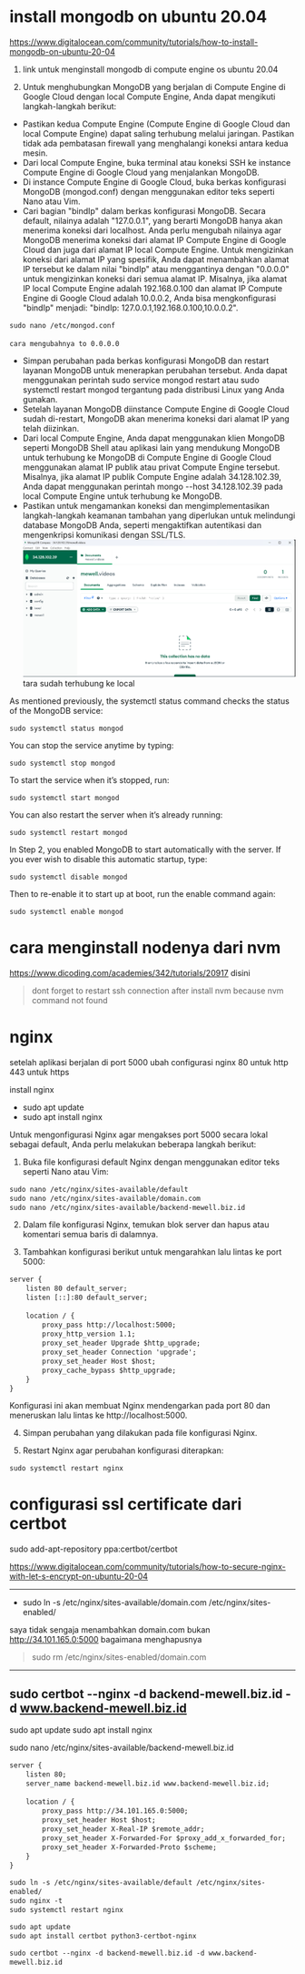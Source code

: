 # install mongodb on ubuntu 20.04

https://www.digitalocean.com/community/tutorials/how-to-install-mongodb-on-ubuntu-20-04

1. link untuk menginstall mongodb di compute engine os ubuntu 20.04

1. Untuk menghubungkan MongoDB yang berjalan di Compute Engine di Google Cloud dengan local Compute Engine, Anda dapat mengikuti langkah-langkah berikut:

- Pastikan kedua Compute Engine (Compute Engine di Google Cloud dan local Compute Engine) dapat saling terhubung melalui jaringan. Pastikan tidak ada pembatasan firewall yang menghalangi koneksi antara kedua mesin.
- Dari local Compute Engine, buka terminal atau koneksi SSH ke instance Compute Engine di Google Cloud yang menjalankan MongoDB.
- Di instance Compute Engine di Google Cloud, buka berkas konfigurasi MongoDB (mongod.conf) dengan menggunakan editor teks seperti Nano atau Vim.
- Cari bagian "bindIp" dalam berkas konfigurasi MongoDB. Secara default, nilainya adalah "127.0.0.1", yang berarti MongoDB hanya akan menerima koneksi dari localhost. Anda perlu mengubah nilainya agar MongoDB menerima koneksi dari alamat IP Compute Engine di Google Cloud dan juga dari alamat IP local Compute Engine. Untuk mengizinkan koneksi dari alamat IP yang spesifik, Anda dapat menambahkan alamat IP tersebut ke dalam nilai "bindIp" atau menggantinya dengan "0.0.0.0" untuk mengizinkan koneksi dari semua alamat IP. Misalnya, jika alamat IP local Compute Engine adalah 192.168.0.100 dan alamat IP Compute Engine di Google Cloud adalah 10.0.0.2, Anda bisa mengkonfigurasi "bindIp" menjadi: "bindIp: 127.0.0.1,192.168.0.100,10.0.0.2".

```
sudo nano /etc/mongod.conf

cara mengubahnya to 0.0.0.0
```

- Simpan perubahan pada berkas konfigurasi MongoDB dan restart layanan MongoDB untuk menerapkan perubahan tersebut. Anda dapat menggunakan perintah sudo service mongod restart atau sudo systemctl restart mongod tergantung pada distribusi Linux yang Anda gunakan.
- Setelah layanan MongoDB diinstance Compute Engine di Google Cloud sudah di-restart, MongoDB akan menerima koneksi dari alamat IP yang telah diizinkan.
- Dari local Compute Engine, Anda dapat menggunakan klien MongoDB seperti MongoDB Shell atau aplikasi lain yang mendukung MongoDB untuk terhubung ke MongoDB di Compute Engine di Google Cloud menggunakan alamat IP publik atau privat Compute Engine tersebut. Misalnya, jika alamat IP publik Compute Engine adalah 34.128.102.39, Anda dapat menggunakan perintah mongo --host 34.128.102.39 pada local Compute Engine untuk terhubung ke MongoDB.
- Pastikan untuk mengamankan koneksi dan mengimplementasikan langkah-langkah keamanan tambahan yang diperlukan untuk melindungi database MongoDB Anda, seperti mengaktifkan autentikasi dan mengenkripsi komunikasi dengan SSL/TLS.
  ![Alt text](image.png)
  tara sudah terhubung ke local

As mentioned previously, the systemctl status command checks the status of the MongoDB service:

```
sudo systemctl status mongod
```

You can stop the service anytime by typing:

```
sudo systemctl stop mongod
```

To start the service when it’s stopped, run:

```
sudo systemctl start mongod
```

You can also restart the server when it’s already running:

```
sudo systemctl restart mongod
```

In Step 2, you enabled MongoDB to start automatically with the server. If you ever wish to disable this automatic startup, type:

```
sudo systemctl disable mongod
```

Then to re-enable it to start up at boot, run the enable command again:

```
sudo systemctl enable mongod
```

# cara menginstall nodenya dari nvm

https://www.dicoding.com/academies/342/tutorials/20917 disini

> dont forget to restart ssh connection after install nvm because nvm command not found

# nginx

setelah aplikasi berjalan di port 5000 ubah configurasi nginx 80 untuk http 443 untuk https

install nginx
- sudo apt update
- sudo apt install nginx


Untuk mengonfigurasi Nginx agar mengakses port 5000 secara lokal sebagai default, Anda perlu melakukan beberapa langkah berikut:

1. Buka file konfigurasi default Nginx dengan menggunakan editor teks seperti Nano atau Vim:

```
sudo nano /etc/nginx/sites-available/default
sudo nano /etc/nginx/sites-available/domain.com
sudo nano /etc/nginx/sites-available/backend-mewell.biz.id
```

2. Dalam file konfigurasi Nginx, temukan blok server dan hapus atau komentari semua baris di dalamnya.

3. Tambahkan konfigurasi berikut untuk mengarahkan lalu lintas ke port 5000:

```
server {
    listen 80 default_server;
    listen [::]:80 default_server;

    location / {
        proxy_pass http://localhost:5000;
        proxy_http_version 1.1;
        proxy_set_header Upgrade $http_upgrade;
        proxy_set_header Connection 'upgrade';
        proxy_set_header Host $host;
        proxy_cache_bypass $http_upgrade;
    }
}
```

Konfigurasi ini akan membuat Nginx mendengarkan pada port 80 dan meneruskan lalu lintas ke http://localhost:5000.

4. Simpan perubahan yang dilakukan pada file konfigurasi Nginx.

5. Restart Nginx agar perubahan konfigurasi diterapkan:

```
sudo systemctl restart nginx
```

# configurasi ssl certificate dari certbot

sudo add-apt-repository ppa:certbot/certbot

https://www.digitalocean.com/community/tutorials/how-to-secure-nginx-with-let-s-encrypt-on-ubuntu-20-04

---
- sudo ln -s /etc/nginx/sites-available/domain.com /etc/nginx/sites-enabled/

saya tidak sengaja menambahkan domain.com bukan http://34.101.165.0:5000 bagaimana menghapusnya

> sudo rm /etc/nginx/sites-enabled/domain.com
---
sudo certbot --nginx -d backend-mewell.biz.id -d www.backend-mewell.biz.id
---
sudo apt update
sudo apt install nginx

sudo nano /etc/nginx/sites-available/backend-mewell.biz.id

```
server {
    listen 80;
    server_name backend-mewell.biz.id www.backend-mewell.biz.id;

    location / {
        proxy_pass http://34.101.165.0:5000;
        proxy_set_header Host $host;
        proxy_set_header X-Real-IP $remote_addr;
        proxy_set_header X-Forwarded-For $proxy_add_x_forwarded_for;
        proxy_set_header X-Forwarded-Proto $scheme;
    }
}

```

```
sudo ln -s /etc/nginx/sites-available/default /etc/nginx/sites-enabled/
sudo nginx -t
sudo systemctl restart nginx
```

```
sudo apt update
sudo apt install certbot python3-certbot-nginx

```

```
sudo certbot --nginx -d backend-mewell.biz.id -d www.backend-mewell.biz.id
```
